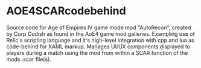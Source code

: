 # AOE4SCARcodebehind
Source code for Age of Empires IV game mode mod "AutoRecon", created by Corp Codish as found in the AoE4 game mod galleries.
Exampling use of Relic's scripting language and it's high-level integration with cpp and lua as code-behind for XAML markup.
Manages UI/UX components displayed to players during a match using the mod from within a SCAR function of the mods .scar file(s).

